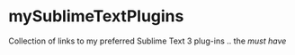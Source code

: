 # mySublimeTextPlugins
Collection of links to my preferred Sublime Text 3 plug-ins .. the _must have_
